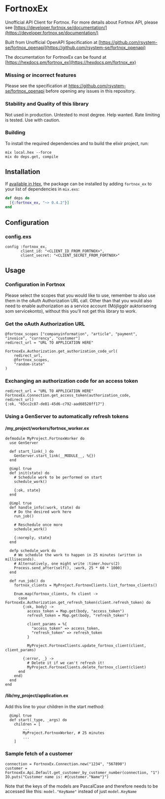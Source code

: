 # FortnoxEx

Unofficial API Client for Fortnox. For more details about Fortnox API, please see
[https://developer.fortnox.se/documentation/](https://developer.fortnox.se/documentation/)

Built from Unofficial OpenAPI Specification at
[https://github.com/rsystem-se/fortnox_openapi](https://github.com/rsystem-se/fortnox_openapi)

The documentation for FortnoxEx can be found at
[https://hexdocs.pm/fortnox_ex](https://hexdocs.pm/fortnox_ex)

### Missing or incorrect features

Please see the specification at https://github.com/rsystem-se/fortnox_openapi before opening any issues in this
repository.

### Stability and Quality of this library

Not used in production. Untested to most degree. Help wanted. Rate limiting is tested. Use with caution.

### Building

To install the required dependencies and to build the elixir project, run:

```
mix local.hex --force
mix do deps.get, compile
```

## Installation

If [available in Hex](https://hex.pm/docs/publish), the package can be installed
by adding `fortnox_ex` to your list of dependencies in `mix.exs`:

```elixir
def deps do
  [{:fortnox_ex, "~> 0.4.2"}]
end
```

## Configuration

### config.exs

```
config :fortnox_ex,
       client_id: "<CLIENT_ID_FROM_FORTNOX>",
       client_secret: "<CLIENT_SECRET_FROM_FORTNOX>"
```

## Usage

### Configuration in Fortnox

Please select the scopes that you would like to use, remember to also use them in the oAuth Authorization URL call.
Other than that you would also need to enable authorization as a service account (Möjliggör auktorisering som
servicekonto), without this you'll not get this library to work.

### Get the oAuth Authorization URL

```
@fortnox_scopes ["companyinformation", "article", "payment", "invoice", "currency", "customer"]
redirect_url = "URL TO APPLICATION HERE"

FortnoxEx.Authorization.get_authorization_code_url(
    redirect_url,
    @fortnox_scopes,
    "random-state"
)
```

### Exchanging an authorization code for an access token

```
redirect_url = "URL TO APPLICATION HERE"
FortnoxEx.Connection.get_access_token(authorization_code, redirect_url)
{:ok, "65cc2c87-de81-45d6-c792-aad68528ff17"}
```

### Using a GenServer to automatically refresh tokens
#### /my_project/workers/fortnox_worker.ex
```
defmodule MyProject.FortnoxWorker do
  use GenServer

  def start_link(_) do
    GenServer.start_link(__MODULE__, %{})
  end

  @impl true
  def init(state) do
    # Schedule work to be performed on start
    schedule_work()

    {:ok, state}
  end

  @impl true
  def handle_info(:work, state) do
    # Do the desired work here
    run_job()

    # Reschedule once more
    schedule_work()

    {:noreply, state}
  end

  defp schedule_work do
    # We schedule the work to happen in 25 minutes (written in milliseconds).
    # Alternatively, one might write :timer.hours(2)
    Process.send_after(self(), :work, 25 * 60 * 1000)
  end

  def run_job() do
    fortnox_clients = MyProject.FortnoxClients.list_fortnox_clients()

    Enum.map(fortnox_clients, fn client ->
      case FortnoxEx.Authorization.get_refresh_token(client.refresh_token) do
        {:ok, body} ->
          access_token = Map.get(body, "access_token")
          refresh_token = Map.get(body, "refresh_token")

          client_params = %{
            "access_token" => access_token,
            "refresh_token" => refresh_token
          }

          MyProject.FortnoxClients.update_fortnox_client(client, client_params)

        {:error, _} ->
          # Delete it if we can't refresh it!
          MyProject.FortnoxClients.delete_fortnox_client(client)
      end
    end)
  end
end
```

#### /lib/my_project/application.ex
Add this line to your children in the start method:
```
  @impl true
  def start(_type, _args) do
    children = [
        ...
        MyProject.FortnoxWorker, # 25 minutes
        ...
    ]
```

### Sample fetch of a customer

```
connection = FortnoxEx.Connection.new("1234", "567890")
customer = FortnoxEx.Api.Default.get_customer_by_customer_number(connection, "1")
IO.puts("Customer name is: #{customer."Name"}")
```

Note that the keys of the models are PascalCase and therefore needs to be
accessed like this: ````model."KeyName"```` instead of just ```model.KeyName```
